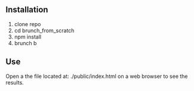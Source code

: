 ## Installation

1. clone repo
2. cd brunch_from_scratch
3. npm install
4. brunch b


## Use

Open a the file located at: ./public/index.html on a web browser to see the results.
